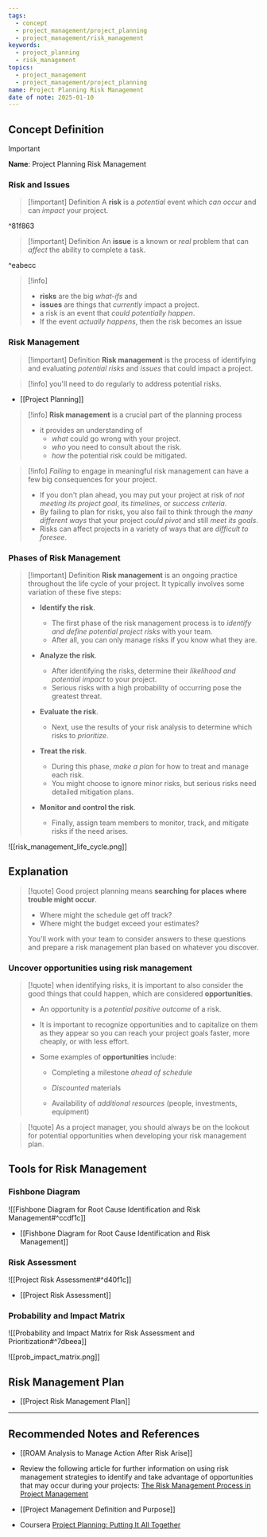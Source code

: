 ```yaml
---
tags:
  - concept
  - project_management/project_planning
  - project_management/risk_management
keywords:
  - project_planning
  - risk_management
topics:
  - project_management
  - project_management/project_planning
name: Project Planning Risk Management
date of note: 2025-01-10
---
```


## Concept Definition

>[!important]
>**Name**: Project Planning Risk Management

### Risk and Issues

>[!important] Definition
>A **risk** is a *potential* event which *can occur* and can *impact* your project.

^81f863

>[!important] Definition
>An **issue** is a known or *real* problem that can *affect* the ability to complete a task.

^eabecc

>[!info]
>- **risks** are the big *what-ifs* and
>- **issues** are things that *currently* impact a project.
>- a risk is an event that *could potentially happen*.
>- If the event *actually happens*, then the risk becomes an issue

### Risk Management


>[!important] Definition
>**Risk management** is the process of identifying and evaluating *potential risks* and *issues* that could impact a project.

>[!info]
>you'll need to do regularly to address potential risks.

- [[Project Planning]]

>[!info] 
>**Risk management** is a crucial part of the planning process
>- it provides an understanding of 
>	- *what* could go wrong with your project.
>	- *who* you need to consult about the risk.
>	- *how* the potential risk could be mitigated.

>[!info] 
> *Failing* to engage in meaningful risk management can have a few big consequences for your project.
> 
> -  If you don't plan ahead, you may put your project at risk of *not meeting its project goal*, its *timelines*, or *success criteria*.
> - By failing to plan for risks, you also fail to think through the *many different ways* that your project *could pivot* and still *meet its goals*.
> - Risks can affect projects in a variety of ways that are *difficult to foresee*.


### Phases of Risk Management

>[!important] Definition 
>**Risk management** is an ongoing practice throughout the life cycle of your project. It typically involves some variation of these five steps:
> 
>- **Identify the risk**.
>	- The first phase of the risk management process is to *identify and define potential project risks* with your team. 
>	- After all, you can only manage risks if you know what they are. 
>     
>- **Analyze the risk**.
>	- After identifying the risks, determine their *likelihood and potential impact* to your project. 
>	- Serious risks with a high probability of occurring pose the greatest threat.
>     
>- **Evaluate the risk**.
>	- Next, use the results of your risk analysis to determine which risks to *prioritize*.
>     
>- **Treat the risk**. 
>	- During this phase, *make a plan* for how to treat and manage each risk. 
>	- You might choose to ignore minor risks, but serious risks need detailed mitigation plans.
>     
>- **Monitor and control the risk**.
>	- Finally, assign team members to monitor, track, and mitigate risks if the need arises.


![[risk_management_life_cycle.png]]

## Explanation

>[!quote]
>Good project planning means **searching for places where trouble might occur**. 
>- Where might the schedule get off track?
>- Where might the budget exceed your estimates?
>
>You'll work with your team to consider answers to these questions and prepare a risk management plan based on whatever you discover.

### Uncover opportunities using risk management

>[!quote]
>when identifying risks, it is important to also consider the good things that could happen, which are considered **opportunities**. 
>- An opportunity is a *potential positive outcome* of a risk. 
>- It is important to recognize opportunities and to capitalize on them as they appear so you can reach your project goals faster, more cheaply, or with less effort. 
>- Some examples of **opportunities** include: 
> 
> 	- Completing a milestone *ahead of schedule*
>     
> 	- *Discounted* materials 
>     
> 	- Availability of *additional resources* (people, investments, equipment)

>[!quote]
>As a project manager, you should always be on the lookout for potential opportunities when developing your risk management plan. 

## Tools for Risk Management

### Fishbone Diagram

![[Fishbone Diagram for Root Cause Identification and Risk Management#^ccdf1c]]

- [[Fishbone Diagram for Root Cause Identification and Risk Management]]

### Risk Assessment

![[Project Risk Assessment#^d40f1c]]

- [[Project Risk Assessment]]

### Probability and Impact Matrix

![[Probability and Impact Matrix for Risk Assessment and Prioritization#^7dbeea]]

![[prob_impact_matrix.png]]





## Risk Management Plan

- [[Project Risk Management Plan]]



-----------
##  Recommended Notes and References

- [[ROAM Analysis to Manage Action After Risk Arise]]

- Review the following article for further information on using risk management strategies to identify and take advantage of opportunities that may occur during your projects: [The Risk Management Process in Project Management](https://www.projectmanager.com/blog/risk-management-process-steps)

- [[Project Management Definition and Purpose]]
- Coursera [Project Planning: Putting It All Together](https://www.coursera.org/learn/project-planning-google/home/welcome)